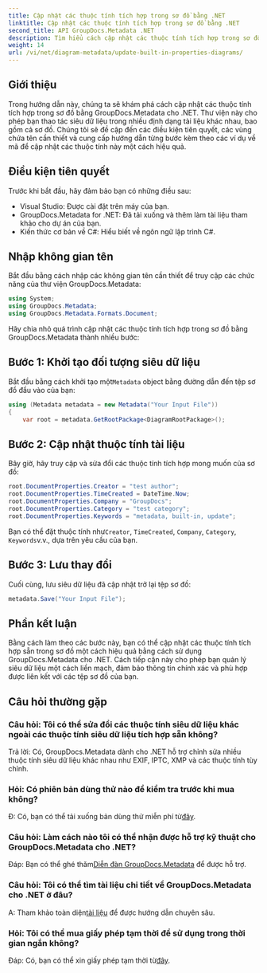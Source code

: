 ```yaml
---
title: Cập nhật các thuộc tính tích hợp trong sơ đồ bằng .NET
linktitle: Cập nhật các thuộc tính tích hợp trong sơ đồ bằng .NET
second_title: API GroupDocs.Metadata .NET
description: Tìm hiểu cách cập nhật các thuộc tính tích hợp trong sơ đồ bằng GroupDocs.Metadata cho .NET. Sửa đổi siêu dữ liệu một cách liền mạch bằng các ví dụ về mã.
weight: 14
url: /vi/net/diagram-metadata/update-built-in-properties-diagrams/
---
```

## Giới thiệu
Trong hướng dẫn này, chúng ta sẽ khám phá cách cập nhật các thuộc tính tích hợp trong sơ đồ bằng GroupDocs.Metadata cho .NET. Thư viện này cho phép bạn thao tác siêu dữ liệu trong nhiều định dạng tài liệu khác nhau, bao gồm cả sơ đồ. Chúng tôi sẽ đề cập đến các điều kiện tiên quyết, các vùng chứa tên cần thiết và cung cấp hướng dẫn từng bước kèm theo các ví dụ về mã để cập nhật các thuộc tính này một cách hiệu quả.

## Điều kiện tiên quyết

Trước khi bắt đầu, hãy đảm bảo bạn có những điều sau:

- Visual Studio: Được cài đặt trên máy của bạn.
- GroupDocs.Metadata for .NET: Đã tải xuống và thêm làm tài liệu tham khảo cho dự án của bạn.
- Kiến thức cơ bản về C#: Hiểu biết về ngôn ngữ lập trình C#.

## Nhập không gian tên

Bắt đầu bằng cách nhập các không gian tên cần thiết để truy cập các chức năng của thư viện GroupDocs.Metadata:

```csharp
using System;
using GroupDocs.Metadata;
using GroupDocs.Metadata.Formats.Document;
```

Hãy chia nhỏ quá trình cập nhật các thuộc tính tích hợp trong sơ đồ bằng GroupDocs.Metadata thành nhiều bước:

## Bước 1: Khởi tạo đối tượng siêu dữ liệu

 Bắt đầu bằng cách khởi tạo một`Metadata` object bằng đường dẫn đến tệp sơ đồ đầu vào của bạn:

```csharp
using (Metadata metadata = new Metadata("Your Input File"))
{
    var root = metadata.GetRootPackage<DiagramRootPackage>();
```

## Bước 2: Cập nhật thuộc tính tài liệu

Bây giờ, hãy truy cập và sửa đổi các thuộc tính tích hợp mong muốn của sơ đồ:

```csharp
root.DocumentProperties.Creator = "test author";
root.DocumentProperties.TimeCreated = DateTime.Now;
root.DocumentProperties.Company = "GroupDocs";
root.DocumentProperties.Category = "test category";
root.DocumentProperties.Keywords = "metadata, built-in, update";
```

 Bạn có thể đặt thuộc tính như`Creator`, `TimeCreated`, `Company`, `Category`, `Keywords`v.v., dựa trên yêu cầu của bạn.

## Bước 3: Lưu thay đổi

Cuối cùng, lưu siêu dữ liệu đã cập nhật trở lại tệp sơ đồ:

```csharp
metadata.Save("Your Input File");
```

## Phần kết luận

Bằng cách làm theo các bước này, bạn có thể cập nhật các thuộc tính tích hợp sẵn trong sơ đồ một cách hiệu quả bằng cách sử dụng GroupDocs.Metadata cho .NET. Cách tiếp cận này cho phép bạn quản lý siêu dữ liệu một cách liền mạch, đảm bảo thông tin chính xác và phù hợp được liên kết với các tệp sơ đồ của bạn.


## Câu hỏi thường gặp

### Câu hỏi: Tôi có thể sửa đổi các thuộc tính siêu dữ liệu khác ngoài các thuộc tính siêu dữ liệu tích hợp sẵn không?
Trả lời: Có, GroupDocs.Metadata dành cho .NET hỗ trợ chỉnh sửa nhiều thuộc tính siêu dữ liệu khác nhau như EXIF, IPTC, XMP và các thuộc tính tùy chỉnh.

### Hỏi: Có phiên bản dùng thử nào để kiểm tra trước khi mua không?
 Đ: Có, bạn có thể tải xuống bản dùng thử miễn phí từ[đây](https://releases.groupdocs.com/).

### Câu hỏi: Làm cách nào tôi có thể nhận được hỗ trợ kỹ thuật cho GroupDocs.Metadata cho .NET?
 Đáp: Bạn có thể ghé thăm[Diễn đàn GroupDocs.Metadata](https://forum.groupdocs.com/c/metadata/14) để được hỗ trợ.

### Câu hỏi: Tôi có thể tìm tài liệu chi tiết về GroupDocs.Metadata cho .NET ở đâu?
 A: Tham khảo toàn diện[tài liệu](https://tutorials.groupdocs.com/metadata/net/) để được hướng dẫn chuyên sâu.

### Hỏi: Tôi có thể mua giấy phép tạm thời để sử dụng trong thời gian ngắn không?
 Đáp: Có, bạn có thể xin giấy phép tạm thời từ[đây](https://purchase.groupdocs.com/temporary-license/).